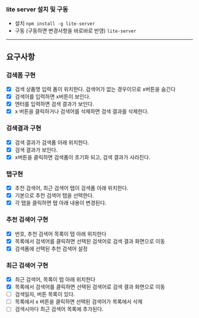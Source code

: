 ### lite server 설치 및 구동
- 설치
``` npm install -g lite-server ```
- 구동 (구동하면 변경사항을 바로바로 반영)
``` lite-server ```

---
## 요구사항
### 검색폼 구현
- [x] 검색 상품명 입력 폼이 위치한다. 검색어가 없는 경우이므로 x버튼을 숨긴다
- [x] 검색어를 입력하면 x버튼이 보인다.
- [x] 엔터를 입력하면 검색 결과가 보인다.
- [x] x 버튼을 클릭하거나 검색어를 삭제하면 검색 결과를 삭제한다.

### 검색결과 구현
- [x] 검색 결과가 검색폼 아래 위치한다.
- [x] 검색 결과가 보인다.
- [x] x버튼을 클릭하면 검색폼이 초기화 되고, 검색 결과가 사라진다.

### 탭구현
- [x] 추천 검색어, 최근 검색어 탭이 검색폼 아래 위치한다.
- [x] 기본으로 추천 검색어 탭을 선택한다.
- [x] 각 탭을 클릭하면 탭 아래 내용이 변경된다.

### 추천 검색어 구현
- [x] 번호, 추천 검색어 목록이 탭 아래 위치한다
- [x] 목록에서 검색어를 클릭하면 선택된 검색어로 검색 결과 화면으로 이동
- [x] 검색폼에 선택된 추천 검색어 설정

### 최근 검색어 구현
- [x] 최근 검색어, 목록이 탭 아래 위치한다
- [x] 목록에서 검색어를 클릭하면 선택된 검색어로 검색 결과 화면으로 이동
- [ ] 검색일자, 버튼 목록이 있다.
- [ ] 목록에서 x 버튼을 클릭하면 선택된 검색어가 목록에서 삭제
- [ ] 검색시마다 최근 검색어 목록에 추가된다.